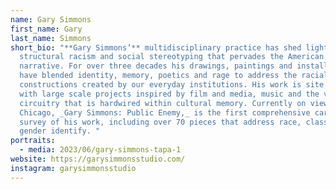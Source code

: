 ```yaml
---
name: Gary Simmons
first_name: Gary
last_name: Simmons
short_bio: "**Gary Simmons’** multidisciplinary practice has shed light on the
  structural racism and social stereotyping that pervades the American
  narrative. For over three decades his drawings, paintings and installations
  have blended identity, memory, poetics and rage to address the racial
  constructions created by our everyday institutions. His work is site specific,
  with large scale projects inspired by film and media, music and the visual
  circuitry that is hardwired within cultural memory. Currently on view at MCA
  Chicago, _Gary Simmons: Public Enemy,_ is the first comprehensive career
  survey of his work, including over 70 pieces that address race, class, and
  gender identify. "
portraits:
  - media: 2023/06/gary-simmons-tapa-1
website: https://garysimmonsstudio.com/
instagram: garysimmonsstudio
---
```

